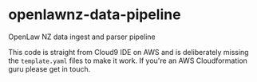 # openlawnz-data-pipeline
OpenLaw NZ data ingest and parser pipeline 

This code is straight from Cloud9 IDE on AWS and is deliberately missing the `template.yaml` files to make it work. If you're an AWS Cloudformation guru please get in touch.
